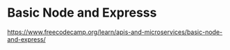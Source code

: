 # Basic Node and Expresss

https://www.freecodecamp.org/learn/apis-and-microservices/basic-node-and-express/
